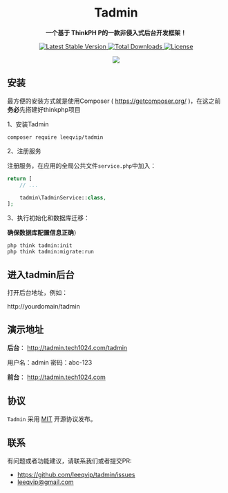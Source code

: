 <h1 align="center">
  Tadmin
</h1>

<p align="center">
  <strong>一个基于 ThinkPH P的一款非侵入式后台开发框架！</strong>
</p>

<p align="center"> 
   <a href="https://packagist.org/packages/leeqvip/tadmin">
      <img src="https://poser.pugx.org/leeqvip/tadmin/v/stable" alt="Latest Stable Version">
  </a>   
  <a href="https://packagist.org/packages/leeqvip/tadmin">
      <img src="https://poser.pugx.org/leeqvip/tadmin/downloads" alt="Total Downloads">
  </a>   
  <a href="https://packagist.org/packages/leeqvip/tadmin">
    <img src="https://poser.pugx.org/leeqvip/tadmin/license" alt="License">
  </a>
</p>

<p align="center">
  <a href="http://tadmin.tech1024.com/" target="_blank">
    <img src="samples/201901060024581.png">
  </a>
</p>

## 安装

最方便的安装方式就是使用Composer ( https://getcomposer.org/ )，在这之前**务必**先搭建好thinkphp项目

1、安装Tadmin

```
composer require leeqvip/tadmin
```

2、注册服务

注册服务，在应用的全局公共文件`service.php`中加入：

```php
return [
    // ...

    tadmin\TadminService::class,
];
```

3、执行初始化和数据库迁移：

**确保数据库配置信息正确**）

```
php think tadmin:init
php think tadmin:migrate:run
```

## 进入tadmin后台

打开后台地址，例如：

http://yourdomain/tadmin

## 演示地址

**后台**：
http://tadmin.tech1024.com/tadmin

用户名：admin 密码：abc-123

**前台**：
http://tadmin.tech1024.com

## 协议

`Tadmin` 采用 [MIT](LICENSE) 开源协议发布。

## 联系

有问题或者功能建议，请联系我们或者提交PR:
- https://github.com/leeqvip/tadmin/issues
- leeqvip@gmail.com
